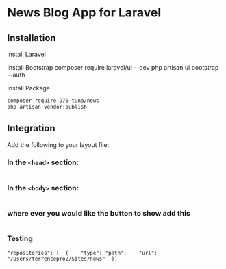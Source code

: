 # News Blog App for Laravel

## Installation
install Laravel 

Install Bootstrap 
composer require laravel/ui --dev
php artisan ui bootstrap --auth

Install Package
```bash
composer require 976-tuna/news
php artisan vendor:publish
```

## Integration

Add the following to your layout file:

### In the `<head>` section:
```html
```

### In the `<body>` section:
```javascript
```
### where ever you would like the button to show add this
```html 
```

### Testing 

    "repositories": [  {    "type": "path",    "url": "/Users/terrencepro2/Sites/news"  }]